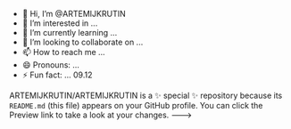 - 👋 Hi, I’m @ARTEMIJKRUTIN
- 👀 I’m interested in ...
- 🌱 I’m currently learning ...
- 💞️ I’m looking to collaborate on ...
- 📫 How to reach me ...
- 😄 Pronouns: ...
- ⚡ Fun fact: ...
  09.12
  
ARTEMIJKRUTIN/ARTEMIJKRUTIN is a ✨ special ✨ repository because its `README.md` (this file) appears on your GitHub profile.
You can click the Preview link to take a look at your changes.
--->
